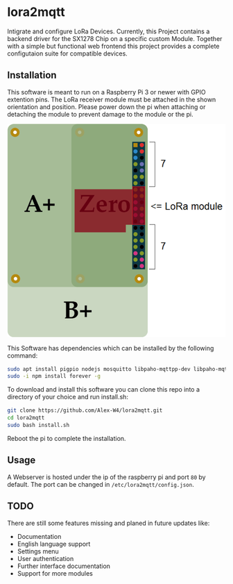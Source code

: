 # lora2mqtt
Intigrate and configure LoRa Devices. Currently, this Project contains a backend driver for the SX1278 Chip
on a specific custom Module. Together with a simple but functional web frontend this project provides a complete
configutaion suite for compatible devices.

## Installation
This software is meant to run on a Raspberry Pi 3 or newer with GPIO extention pins. The LoRa receiver module must
be attached in the shown orientation and position. Please power down the pi when attaching or detaching the module 
to prevent damage to the module or the pi.

![LoRa module position image](img/pi_position.png)

This Software has dependencies which can be installed by the following command:

```bash
sudo apt install pigpio nodejs mosquitto libpaho-mqttpp-dev libpaho-mqtt-dev npm -y
sudo -i npm install forever -g
```

To download and install this software you can clone this repo into a directory of your choice and run install.sh:

```bash
git clone https://github.com/Alex-W4/lora2mqtt.git
cd lora2mqtt
sudo bash install.sh
```

Reboot the pi to complete the installation.

## Usage
A Webserver is hosted under the ip of the raspberry pi and port `80` by default. The port can be changed in `/etc/lora2mqtt/config.json`.


## TODO
There are still some features missing and planed in future updates like:
* Documentation
* English language support
* Settings menu
* User authentication
* Further interface documentation
* Support for more modules